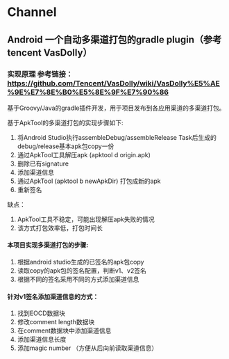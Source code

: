 # Channel

## Android 一个自动多渠道打包的gradle plugin（参考tencent VasDolly）

### 实现原理  参考链接：https://github.com/Tencent/VasDolly/wiki/VasDolly%E5%AE%9E%E7%8E%B0%E5%8E%9F%E7%90%86

基于Groovy/Java的gradle插件开发，用于项目发布到各应用渠道的多渠道打包。

基于ApkTool的多渠道打包的实现步骤如下:
1. 将Android Studio执行assembleDebug/assembleRelease Task后生成的debug/release基本apk包copy一份
2. 通过ApkTool工具解压apk  (apktool d origin.apk)
3. 删除已有signature
4. 添加渠道信息
5. 通过ApkTool (apktool b newApkDir) 打包成新的apk
6. 重新签名
  
缺点：
1. ApkTool工具不稳定，可能出现解压apk失败的情况
2. 该方式打包效率低，打包时间长

#### 本项目实现多渠道打包的步骤:
1. 根据android studio生成的已签名的apk包copy
2. 读取copy的apk包的签名配置，判断v1、v2签名
3. 根据不同的签名采用不同的方式添加渠道信息

#### 针对v1签名添加渠道信息的方式：
1. 找到EOCD数据块
2. 修改comment length数据块
3. 在comment数据块中添加渠道信息
4. 添加渠道信息长度
5. 添加magic number  （方便从后向前读取渠道信息）
